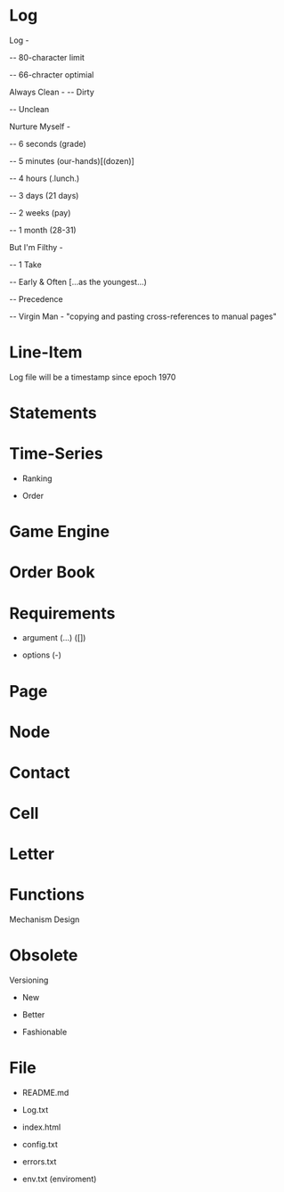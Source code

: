 # Log
Log - 

-- 80-character limit

-- 66-chracter optimial

Always Clean -
-- Dirty

-- Unclean

Nurture Myself -

-- 6 seconds (grade)

-- 5 minutes (our-hands)[(dozen)]

-- 4 hours (.lunch.)

-- 3 days (21 days)

-- 2 weeks (pay)

-- 1 month (28-31)

But I'm Filthy - 

-- 1 Take

-- Early & Often [...as the youngest...)

-- Precedence

-- Virgin
Man - 
"copying and pasting cross-references to manual pages"

# Line-Item

Log file will be a timestamp since epoch 1970

# Statements

# Time-Series

- Ranking

- Order
# Game Engine

# Order Book

# Requirements

- argument (...) ([])

- options (-)
# Page

# Node

# Contact

# Cell

# Letter

# Functions

Mechanism Design

# Obsolete

Versioning

- New

- Better

- Fashionable

# File

- README.md

- Log.txt

- index.html

- config.txt

- errors.txt

- env.txt (enviroment)


# 
